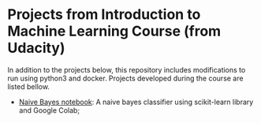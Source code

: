 Projects from Introduction to Machine Learning Course (from Udacity)
==============

In addition to the projects below, this repository includes modifications to run using python3 and docker. Projects developed during the course are listed bellow.

 * [Naive Bayes notebook](https://github.com/heber-augusto/udacity-intro-to-ml/blob/master/naive_bayes.ipynb): A naive bayes classifier using scikit-learn library and Google Colab;

